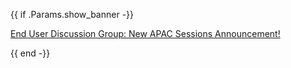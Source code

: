{{ if .Params.show_banner -}}

<div class="o-banner">

<i class="fas fa-bullhorn"></i> [End User Discussion Group: New APAC Sessions Announcement!](/blog/2022/end-user-discussion-group-apac/)

</div>
{{ end -}}
